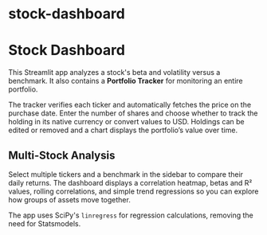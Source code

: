 # stock-dashboard
# Stock Dashboard

This Streamlit app analyzes a stock's beta and volatility versus a benchmark. It also contains a **Portfolio Tracker** for monitoring an entire portfolio.

The tracker verifies each ticker and automatically fetches the price on the purchase date. Enter the number of shares and choose whether to track the holding in its native currency or convert values to USD. Holdings can be edited or removed and a chart displays the portfolio’s value over time.

## Multi-Stock Analysis

Select multiple tickers and a benchmark in the sidebar to compare their daily returns. The dashboard displays a correlation heatmap, betas and R² values, rolling correlations, and simple trend regressions so you can explore how groups of assets move together.

The app uses SciPy's `linregress` for regression calculations, removing the need for Statsmodels.
